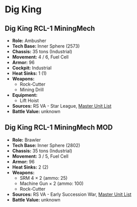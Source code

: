 # Dig King
## Dig King RCL-1 MiningMech
- **Role:** Ambusher
- **Tech Base:** Inner Sphere (2573)
- **Chassis:** 35 tons (Industrial)
- **Movement:** 4 / 6, Fuel Cell
- **Armor:** 96
- **Cockpit:** Industrial
- **Heat Sinks:** 1 (1)
- **Weapons:**
  - Rock-Cutter
  - Mining Drill
- **Equipment:**
  - Lift Hoist
- **Sources:** RS VA - Star League, [Master Unit List](http://masterunitlist.info/Unit/Details/4078/dig-king-rcl-1-miningmech)
- **Battle Value:** unknown

## Dig King RCL-1 MiningMech MOD
- **Role:** Brawler
- **Tech Base:** Inner Sphere (2802)
- **Chassis:** 35 tons (Industrial)
- **Movement:** 3 / 5, Fuel Cell
- **Armor:** 96
- **Heat Sinks:** 2 (2)
- **Weapons:**
  - SRM 4 × 2 (ammo: 25)
  - Machine Gun × 2 (ammo: 100)
  - Rock-Cutter
- **Sources:** RS VA - Early Succession War, [Master Unit List](http://masterunitlist.info/Unit/Details/7172/dig-king-rcl-1m-miningmech-mod)
- **Battle Value:** unknown

